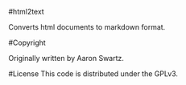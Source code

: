 #html2text

Converts html documents to markdown format.

#Copyright

Originally written by Aaron Swartz.

#License
This code is distributed under the GPLv3.
